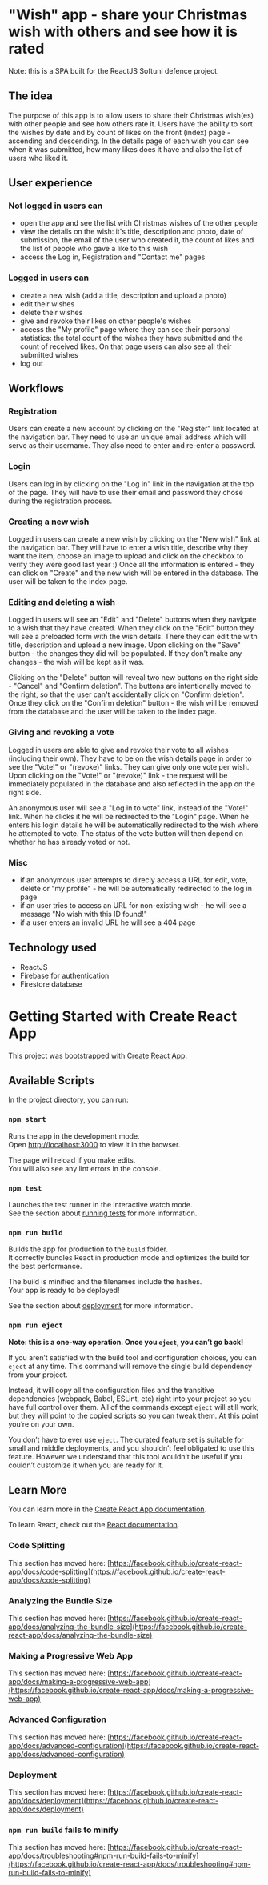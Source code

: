 # "Wish" app - share your Christmas wish with others and see how it is rated

Note: this is a SPA built for the ReactJS Softuni defence project.

## The idea
The purpose of this app is to allow users to share their Christmas wish(es) with other people and see how others rate it. Users have the ability to sort the wishes by date and by count of likes on the front (index) page - ascending and descending. In the details page of each wish you can see when it was submitted, how many likes does it have and also the list of users who liked it.

## User experience
### Not logged in users can
- open the app and see the list with Christmas wishes of the other people
- view the details on the wish: it's title, description and photo, date of submission, the email of the user who created it, the count of likes and the list of people who gave a like to this wish
- access the Log in, Registration and "Contact me" pages

### Logged in users can
- create a new wish (add a title, description and upload a photo)
- edit their wishes
- delete their wishes
- give and revoke their likes on other people's wishes
- access the "My profile" page where they can see their personal statistics: the total count of the wishes they have submitted and the count of received likes. On that page users can also see all their submitted wishes
- log out 

## Workflows

### Registration
Users can create a new account by clicking on the "Register" link located at the navigation bar. They need to use an unique email address which will serve as their username. They also need to enter and re-enter a password.

### Login
Users can log in by clicking on the "Log in" link in the navigation at the top of the page. They will have to use their email and password they chose during the registration process.

### Creating a new wish
Logged in users can create a new wish by clicking on the "New wish" link at the navigation bar. They will have to enter a wish title, describe why they want the item, choose an image to upload and click on the checkbox to verify they were good last year :) 
Once all the information is entered - they can click on "Create" and the new wish will be entered in the database. The user will be taken to the index page.

### Editing and deleting a wish
Logged in users will see an "Edit" and "Delete" buttons when they navigate to a wish that they have created. When they click on the "Edit" button they will see a preloaded form with the wish details. There they can edit the with title, description and upload a new image. Upon clicking on the "Save" button - the changes they did will be populated.
If they don't make any changes - the wish will be kept as it was.

Clicking on the "Delete" button will reveal two new buttons on the right side - "Cancel" and "Confirm deletion". The buttons are intentionally moved to the right, so that the user can't accidentally click on "Confirm deletion".
Once they click on the "Confirm deletion" button - the wish will be removed from the database and the user will be taken to the index page.

### Giving and revoking a vote
Logged in users are able to give and revoke their vote to all wishes (including their own). They have to be on the wish details page in order to see the "Vote!" or "(revoke)" links. They can give only one vote per wish.
Upon clicking on the "Vote!" or "(revoke)" link - the request will be immediately populated in the database and also reflected in the app on the right side.

An anonymous user will see a "Log in to vote" link, instead of the "Vote!" link. When he clicks it he will be redirected to the "Login" page. When he enters his login details he will be automatically redirected to the wish where he attempted to vote. The status of the vote button will then depend on whether he has already voted or not.

### Misc
- if an anonymous user attempts to direcly access a URL for edit, vote, delete or "my profile" - he will be automatically redirected to the log in page
- if an user tries to access an URL for non-existing wish - he will see a message "No wish with this ID found!"
- if a user enters an invalid URL he will see a 404 page 

## Technology used
- ReactJS
- Firebase for authentication
- Firestore database




# Getting Started with Create React App

This project was bootstrapped with [Create React App](https://github.com/facebook/create-react-app).

## Available Scripts

In the project directory, you can run:

### `npm start`

Runs the app in the development mode.\
Open [http://localhost:3000](http://localhost:3000) to view it in the browser.

The page will reload if you make edits.\
You will also see any lint errors in the console.

### `npm test`

Launches the test runner in the interactive watch mode.\
See the section about [running tests](https://facebook.github.io/create-react-app/docs/running-tests) for more information.

### `npm run build`

Builds the app for production to the `build` folder.\
It correctly bundles React in production mode and optimizes the build for the best performance.

The build is minified and the filenames include the hashes.\
Your app is ready to be deployed!

See the section about [deployment](https://facebook.github.io/create-react-app/docs/deployment) for more information.

### `npm run eject`

**Note: this is a one-way operation. Once you `eject`, you can’t go back!**

If you aren’t satisfied with the build tool and configuration choices, you can `eject` at any time. This command will remove the single build dependency from your project.

Instead, it will copy all the configuration files and the transitive dependencies (webpack, Babel, ESLint, etc) right into your project so you have full control over them. All of the commands except `eject` will still work, but they will point to the copied scripts so you can tweak them. At this point you’re on your own.

You don’t have to ever use `eject`. The curated feature set is suitable for small and middle deployments, and you shouldn’t feel obligated to use this feature. However we understand that this tool wouldn’t be useful if you couldn’t customize it when you are ready for it.

## Learn More

You can learn more in the [Create React App documentation](https://facebook.github.io/create-react-app/docs/getting-started).

To learn React, check out the [React documentation](https://reactjs.org/).

### Code Splitting

This section has moved here: [https://facebook.github.io/create-react-app/docs/code-splitting](https://facebook.github.io/create-react-app/docs/code-splitting)

### Analyzing the Bundle Size

This section has moved here: [https://facebook.github.io/create-react-app/docs/analyzing-the-bundle-size](https://facebook.github.io/create-react-app/docs/analyzing-the-bundle-size)

### Making a Progressive Web App

This section has moved here: [https://facebook.github.io/create-react-app/docs/making-a-progressive-web-app](https://facebook.github.io/create-react-app/docs/making-a-progressive-web-app)

### Advanced Configuration

This section has moved here: [https://facebook.github.io/create-react-app/docs/advanced-configuration](https://facebook.github.io/create-react-app/docs/advanced-configuration)

### Deployment

This section has moved here: [https://facebook.github.io/create-react-app/docs/deployment](https://facebook.github.io/create-react-app/docs/deployment)

### `npm run build` fails to minify

This section has moved here: [https://facebook.github.io/create-react-app/docs/troubleshooting#npm-run-build-fails-to-minify](https://facebook.github.io/create-react-app/docs/troubleshooting#npm-run-build-fails-to-minify)
